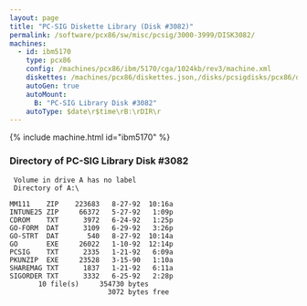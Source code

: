 ```yaml
---
layout: page
title: "PC-SIG Diskette Library (Disk #3082)"
permalink: /software/pcx86/sw/misc/pcsig/3000-3999/DISK3082/
machines:
  - id: ibm5170
    type: pcx86
    config: /machines/pcx86/ibm/5170/cga/1024kb/rev3/machine.xml
    diskettes: /machines/pcx86/diskettes.json,/disks/pcsigdisks/pcx86/diskettes.json
    autoGen: true
    autoMount:
      B: "PC-SIG Library Disk #3082"
    autoType: $date\r$time\rB:\rDIR\r
---
```


{% include machine.html id="ibm5170" %}

### Directory of PC-SIG Library Disk #3082

     Volume in drive A has no label
     Directory of A:\

    MM111    ZIP    223683   8-27-92  10:16a
    INTUNE25 ZIP     66372   5-27-92   1:09p
    CDROM    TXT      3972   6-24-92   1:25p
    GO-FORM  DAT      3109   6-29-92   3:26p
    GO-STRT  DAT       540   8-27-92  10:14a
    GO       EXE     26022   1-10-92  12:14p
    PCSIG    TXT      2335   1-21-92   6:09a
    PKUNZIP  EXE     23528   3-15-90   1:10a
    SHAREMAG TXT      1837   1-21-92   6:11a
    SIGORDER TXT      3332   6-25-92   2:28p
           10 file(s)     354730 bytes
                            3072 bytes free
